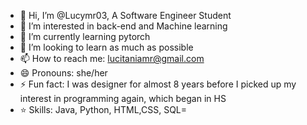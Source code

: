 - 👋 Hi, I’m @Lucymr03, A Software Engineer Student 
- 👀 I’m interested in back-end and Machine learning 
- 🌱 I’m currently learning pytorch
- 💞️ I’m looking to learn as much as possible
- 📫 How to reach me: lucitaniamr@gmail.com
- 😄 Pronouns: she/her
- ⚡ Fun fact: I was designer for almost 8 years before I picked up my interest in programming again, which began in HS
-  ⭐️ Skills: Java, Python, HTML,CSS, SQL=
<!---
Lucymr03/Lucymr03 is a ✨ special ✨ repository because its `README.md` (this file) appears on your GitHub profile.
You can click the Preview link to take a look at your changes.
--->
